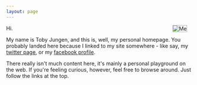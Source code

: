 ```yaml
---
layout: page
---
```


<img src="http://farm4.static.flickr.com/3110/2810991541_c91a4d3c2d_m.jpg" alt="Me" style="float: right; border: solid 1px #aaa; margin-left: 40px; margin-right: 15px;"/>

Hi.

My name is Toby Jungen, and this is, well, my personal homepage. You probably landed here because I linked to my site somewhere - like say, my [twitter page](http://twitter.com/toluju), or my [facebook profile](http://www.facebook.com/people/Tobias-Jungen/7909783).

There really isn't much content here, it's mainly a personal playground on the web. If you're feeling curious, however, feel free to browse around. Just follow the links at the top.

<div class="clear">&nbsp;</div>
